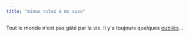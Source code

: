 ```yaml
---
title: "minux rulez & ms suxx"
---
```


Tout le monde n'est pas gâté par la vie. Il y'a toujours quelques
[oubliés](http://okki666.free.fr/linuxfr/fortune.html)...

